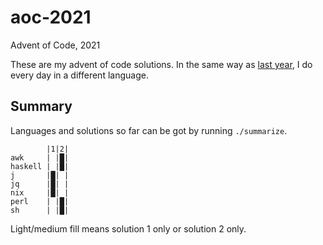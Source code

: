 # aoc-2021
Advent of Code, 2021

These are my advent of code solutions.
In the same way as [last year](https://github.com/dylan-thinnes/aoc-2020), I do every day in a different language.

## Summary

Languages and solutions so far can be got by running `./summarize`.

```
        |1|2|
awk     | |█|
haskell | |█|
j       |█| |
jq      |█| |
nix     |█| |
perl    | |█|
sh      | |█|
```

Light/medium fill means solution 1 only or solution 2 only.
